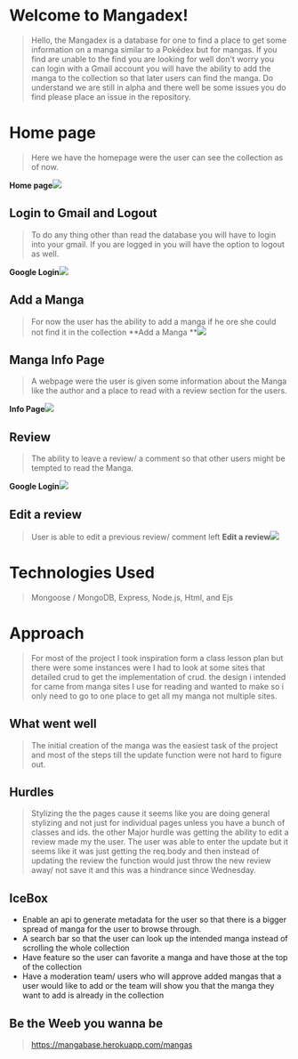 # Welcome to Mangadex!

>Hello, the Mangadex is a database for one to find a place to get some
> information on a manga similar to a Pokédex but for mangas. If you
> find are unable to the find you are looking for well don't worry you
> can login with a Gmail account you will have the ability to add the
> manga to the collection so that later users can find the manga. Do
> understand we are still in alpha and there well be some issues you do
> find please place an issue in the repository.


# Home page

> Here we have the homepage were the user can see the collection as of now.

**Home page**![](https://i.imgur.com/H5XKrxJ.png)

## Login to Gmail and Logout

>To do any thing other than read the database you will have to login into your gmail. If you are logged in you will have the option to logout as well. 


**Google Login**![](https://i.imgur.com/VDvfxYC.png)



## Add a Manga

>For now the user has the ability to add a manga if he ore she could not find it in the collection
**Add a Manga **![](https://i.imgur.com/84BEOJG.png)


## Manga Info Page
> A webpage were the user is given some information about the Manga like the author and a place to read with a review section for the users.

**Info Page**![](https://i.imgur.com/TFy5haL.png)


## Review 

> The ability to leave a review/ a comment so that other users might be tempted to read the Manga.

**Google Login**![](https://i.imgur.com/aUhNVV5.png)


## Edit a review 

>User is able to edit a previous review/ comment left 
**Edit a review**![](https://i.imgur.com/qW4N5Zz.png)
# Technologies Used

>Mongoose / MongoDB, Express, Node.js, Html, and Ejs

# Approach

> For most of the project I took inspiration form a class lesson plan but there were some instances were I had to look at some sites that detailed crud to get the implementation of crud. the design i intended for came from manga sites I use for reading and wanted to make so i only need to go to one place to get all my manga not multiple sites.

## What went well

>The initial creation of the manga was the easiest task of the project and most of the steps till the update function were not hard to figure out.

## Hurdles

>Stylizing the the pages cause it seems like you are doing general stylizing and not just for individual pages unless you have a bunch of classes and ids. the other Major hurdle was getting the ability to edit a review made  my the user. The user was able to enter the update but it seems like it was just getting the req.body and then instead of updating the review the function would just throw the new review away/ not save it and this was a hindrance since Wednesday.  

## IceBox

 - Enable an api to generate metadata for the user so that there is a bigger spread of manga for the user to browse through.
 - A search bar so that the user can look up the intended manga instead of scrolling the whole collection
 - Have feature so the user can favorite a manga and have those at the top of the collection 
 - Have a moderation team/ users who will approve added mangas that a user would like to add or the team will show you that the manga they want to add is already in the collection

## Be the Weeb you wanna be

> https://mangabase.herokuapp.com/mangas







